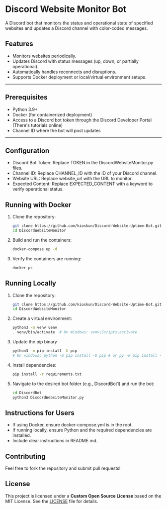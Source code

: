 # Discord Website Monitor Bot

A Discord bot that monitors the status and operational state of specified websites and updates a Discord channel with color-coded messages.

## Features

- Monitors websites periodically.
- Updates Discord with status messages (up, down, or partially operational).
- Automatically handles reconnects and disruptions.
- Supports Docker deployment or local/virtual environment setups.

---

## Prerequisites

- Python 3.9+
- Docker (for containerized deployment)
- Access to a Discord bot token through the Discord Developer Portal (There's tutorials online)
- Channel ID where the bot will post updates

---

## Configuration

- Discord Bot Token: Replace TOKEN in the DiscordWebsiteMonitor.py files.
- Channel ID: Replace CHANNEL_ID with the ID of your Discord channel.
- Website URL: Replace website_url with the URL to monitor.
- Expected Content: Replace EXPECTED_CONTENT with a keyword to verify operational status.

## Running with Docker

1. Clone the repository:

   ```bash
   git clone https://github.com/kioskun/Discord-Website-Uptime-Bot.git
   cd DiscordWebsiteMonitor
   ```

2. Build and run the containers:

   ```bash
   docker-compose up -d
   ```

3. Verify the containers are running:

   ```bash
   docker ps
   ```

## Running Locally

1. Clone the repository:

   ```bash
   git clone https://github.com/kioskun/Discord-Website-Uptime-Bot.git
   cd DiscordWebsiteMonitor
   ```

2. Create a virtual environment:

   ```bash
   python3 -m venv venv
   . venv/bin/activate  # On Windows: venv\Scripts\activate
   ```  

3. Update the pip binary

   ```bash
   python3 -m pip install -U pip
   # On windows: python -m pip install -U pip # or py -m pip install -U pip
   ```

4. Install dependencies:

   ```bash
   pip install -r requirements.txt
   ```

5. Navigate to the desired bot folder (e.g., DiscordBot1) and run the bot:

   ```bash
   cd DiscordBot
   python3 DiscordWebsiteMonitor.py
   ```

## Instructions for Users

- If using Docker, ensure docker-compose.yml is in the root.
- If running locally, ensure Python and the required dependencies are installed.
- Include clear instructions in README.md.

## Contributing

   Feel free to fork the repository and submit pull requests!

## License

This project is licensed under a **Custom Open Source License** based on the MIT License. See the [LICENSE](./LICENSE) file for details.
